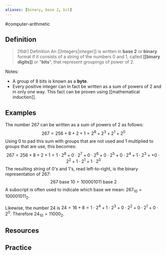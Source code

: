 ```yaml
---
aliases: [binary, base 2, bit]
--- 
```


#computer-arithmetic 

## Definition 

> [!tldr] Definition
> An [[Integers|integer]] is written in **base 2** or **binary** format if it consists of a string of the numbers $0$ and $1$, called **[[binary digits]]** or "**bits**",  that represent groupings of power of 2. 

Notes: 
- A group of 8 bits is known as a **byte**. 
- Every positive integer can in fact be written as a sum of powers of 2 and in only one way. This fact can be proven using [[mathematical induction]].
## Examples 

The number $267$ can be written as a sum of powers of $2$ as follows: 
$$267 = 256 + 8 + 2 + 1 = 2^8 + 2^3 + 2^1 + 2^0$$
Using $0$ to pad this sum with groups that are not used and $1$ multiplied to groups that are use, this becomes: 
$$267 = 256 + 8 + 2 + 1 = 1 \cdot 2^8 + 0 \cdot 2^7 + 0 \cdot 2^6 + 0 \cdot 2^5 + 0 \cdot 2^4 + 1 \cdot 2^3 + + 0 \cdot 2^2 + 1 \cdot 2^1 + 1 \cdot 2^0$$
The resulting string of $0$'s and $1$'s, read left-to-right, is the binary representation of 267: 
$$267 \ \text{base 10} = 100001011 \ \text{base 2}$$
A subscript is often used to indicate which base we mean: $267_{10} = 100001011_{2}$. 

Likewise, the number 24 is $24 = 16 + 8 = 1 \cdot 2^4 + 1 \cdot 2^3 + 0 \cdot 2^2 + 0 \cdot 2^1 + 0 \cdot 2^0$. Therefore $24_{10} = 11000_2$. 

## Resources 


## Practice 
